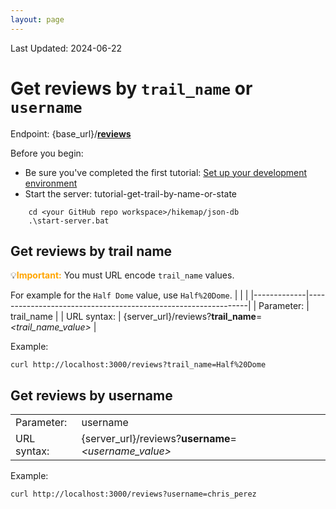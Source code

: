 ```yaml
---
layout: page
---
```

Last Updated: 2024-06-22

# Get reviews by `trail_name` or `username`

Endpoint: {base_url}/**[reviews](reviews.html)**

Before you begin: 
* Be sure you've completed the first tutorial: [Set up your development environment](tutorial-getting-started.html)
* Start the server: tutorial-get-trail-by-name-or-state
```
    cd <your GitHub repo workspace>/hikemap/json-db
    .\start-server.bat
 ```

## Get reviews by trail name
💡<span style="color:orange">**Important:**</span> You must URL encode `trail_name` values.

For example for the `Half Dome` value, use `Half%20Dome`.
|             |                                                               |
|-------------|---------------------------------------------------------------|
| Parameter:  | trail_name                                                    |
| URL syntax: | {server_url}/reviews?**trail_name**=*<trail_name_value>*       |

Example:
```
curl http://localhost:3000/reviews?trail_name=Half%20Dome
```

## Get reviews by username

|             |                                                               |
|-------------|---------------------------------------------------------------|
| Parameter:  | username                                                    |
| URL syntax: | {server_url}/reviews?**username**=*<username_value>*       |

Example:
```
curl http://localhost:3000/reviews?username=chris_perez
```